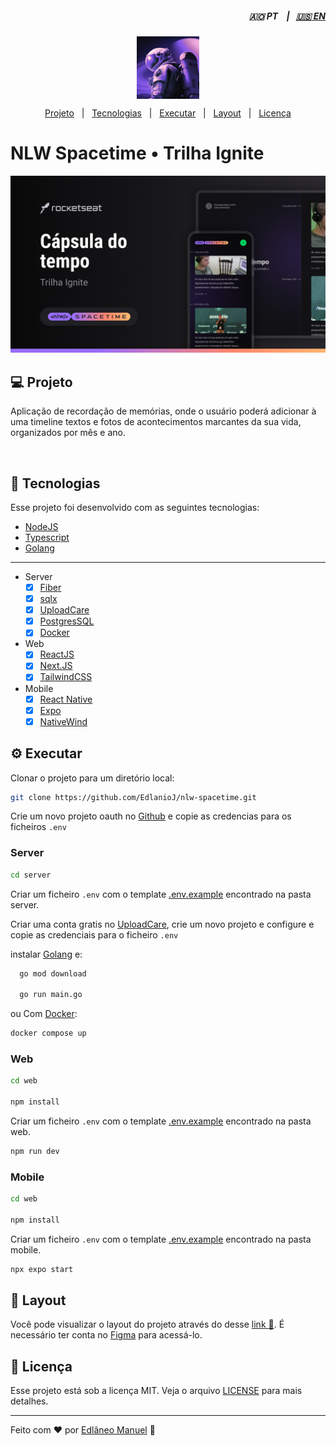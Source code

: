 <div style="text-align: right">

##### :angola: PT &nbsp;&nbsp;&nbsp;|&nbsp;&nbsp;&nbsp;[:us: EN](/docs/en.md)

</div>

<img alt="NLW Spacetime" src="/docs/images/logo.png" style="display: block; margin: 0 auto" width="100px"  />

</p>

<center>

 [Projeto](#-projeto)&nbsp;&nbsp;&nbsp;|&nbsp;&nbsp;&nbsp;[Tecnologias](#rocket-tecnologias)&nbsp;&nbsp;&nbsp;|&nbsp;&nbsp;&nbsp;[Executar](#gear-executar)&nbsp;&nbsp;&nbsp;|&nbsp;&nbsp;&nbsp;[Layout](#nail_care-layout)&nbsp;&nbsp;&nbsp;|&nbsp;&nbsp;&nbsp;[Licença](#-licença)
</center>

# NLW Spacetime • Trilha Ignite

![Cover](/docs/images/cover.png)

## 💻 Projeto

Aplicação de recordação de memórias, onde o usuário poderá adicionar à uma timeline textos e fotos de acontecimentos marcantes da sua vida, organizados por mês e ano.

</br>

## :rocket: Tecnologias

Esse projeto foi desenvolvido com as seguintes tecnologias:

- [NodeJS](https://nodejs.org/en/)
- [Typescript](https://www.typescriptlang.org/)
- [Golang](https://go.dev/)

---

- Server
  - [x] [Fiber](https://docs.gofiber.io/)
  - [x] [sqlx](https://github.com/jmoiron/sqlx)
  - [x] [UploadCare](https://uploadcare.com/)
  - [x] [PostgresSQL](https://www.postgresql.org/)
  - [x] [Docker](https://www.docker.com/)
- Web
  - [x] [ReactJS](https://reactjs.org/)
  - [x] [Next.JS](https://nextjs.org/)
  - [x] [TailwindCSS](https://tailwindcss.com/)

- Mobile
  - [x] [React Native](https://reactnative.dev/)
  - [x] [Expo](https://expo.dev/)
  - [x] [NativeWind](https://www.nativewind.dev/)

## :gear: Executar

Clonar o projeto para um diretório local:</p>

```bash
git clone https://github.com/EdlanioJ/nlw-spacetime.git
```

Crie um novo projeto oauth no [Github](https://github.com/settings/apps) e copie as credencias para os ficheiros `.env`

### Server

```bash
cd server
```

Criar um ficheiro `.env` com o template [.env.example](/server/.env.example) encontrado na pasta server.

Criar uma conta gratis no [UploadCare](https://uploadcare.com/), crie um novo projeto e configure e copie as credenciais para o ficheiro `.env`

instalar [Golang](https://go.dev/) e:

```bash
  go mod download

  go run main.go
```

ou Com [Docker](https://www.docker.com/):

```bash
docker compose up
```

### Web

```bash
cd web

npm install
```

Criar um ficheiro `.env` com o template [.env.example](/web/.env.example) encontrado na pasta web.

```bash
npm run dev
```

### Mobile

```bash
cd web

npm install
```

Criar um ficheiro `.env` com o template [.env.example](/mobile/.env.example) encontrado na pasta mobile.

```bash
npx expo start
```

## :nail_care: Layout

Você pode visualizar o layout do projeto através do desse [link :link:](https://www.figma.com/file/dCOA0zAWoSge4yRiyzVXn4/C%C3%A1psula-do-tempo-%E2%80%A2-Trilha-Ignite-(Community)?type=design&node-id=206-157&t=PKFsdAi7pDIdgYSK-0). É necessário ter conta no [Figma](https://figma.com) para acessá-lo.

## 📝 Licença

Esse projeto está sob a licença MIT. Veja o arquivo [LICENSE](LICENSE) para mais detalhes.

---

Feito com :heart: por [Edlâneo Manuel](https://github.com/EdlanioJ) :wave:
